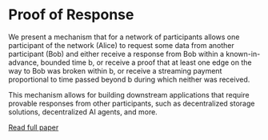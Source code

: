 # Proof of Response

We present a mechanism that for a network of participants allows one participant of the network (Alice) to request some data from another participant (Bob) and either receive a response from Bob within a known-in-advance, bounded time b, or receive a proof that at least one edge on the way to Bob was broken within b, or receive a streaming payment proportional to time passed beyond b during which neither was received.

This mechanism allows for building downstream applications that require provable responses from other participants, such as decentralized storage solutions, decentralized AI agents, and more.

[Read full paper](ProofOfResponse.pdf)
